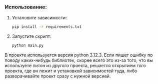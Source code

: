 ###  Использование:

1. Установите зависимости:

   ```bash
   pip install -r requirements.txt
   ```

2. Запустите скрипт:

   ```bash
   python main.py
   ```

В проекте используется версия python 3.12.3. 
Если пишет ошибку по поводу каких-нибудь библиотек, скорее всего это из-за того, что вы
используете питон из другого проекта, решается открытием того проекта, где он лежит 
и установкой зависимостей туда, либо разворачивайте проект сразу с нужной версией.


